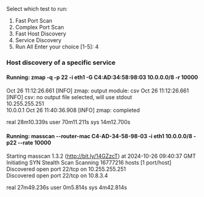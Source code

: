 Select which test to run:
1) Fast Port Scan
2) Complex Port Scan
3) Fast Host Discovery
4) Service Discovery
5) Run All
Enter your choice [1-5]: 4

### Host discovery of a specific service
#### Running: zmap -q -p 22 -i eth1 -G C4:AD:34:58:98:03 10.0.0.0/8 -r 10000
Oct 26 11:12:26.661 [INFO] zmap: output module: csv
Oct 26 11:12:26.661 [INFO] csv: no output file selected, will use stdout                                                                                                                                                                    
10.255.255.251                                                                                                                                                                                                                              
10.0.0.1
Oct 26 11:40:36.908 [INFO] zmap: completed
                                                                            
real    28m10.339s
user    70m11.211s
sys     14m12.700s

#### Running: masscan --router-mac C4-AD-34-58-98-03 -i eth1 10.0.0.0/8  -p22 --rate 10000
Starting masscan 1.3.2 (http://bit.ly/14GZzcT) at 2024-10-26 09:40:37 GMT
Initiating SYN Stealth Scan
Scanning 16777216 hosts [1 port/host]
Discovered open port 22/tcp on 10.255.255.251                                  
Discovered open port 22/tcp on 10.8.3.4                                        
                                                                             
real    27m49.236s
user    0m5.814s
sys     4m42.814s
